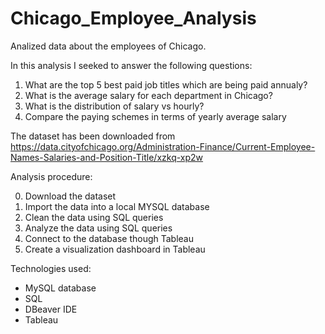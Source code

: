 # Chicago_Employee_Analysis
Analized data about the employees of Chicago.

In this analysis I seeked to answer the following questions:

1. What are the top 5 best paid job titles which are being paid annualy?
2. What is the average salary for each department in Chicago?
3. What is the distribution of salary vs hourly?
4. Compare the paying schemes in terms of yearly average salary

The dataset has been downloaded from https://data.cityofchicago.org/Administration-Finance/Current-Employee-Names-Salaries-and-Position-Title/xzkq-xp2w

Analysis procedure:

0. Download the dataset
1. Import the data into a local MYSQL database
2. Clean the data using  SQL queries
3. Analyze the data using SQL queries
4. Connect to the database though Tableau
5. Create a visualization dashboard in Tableau

Technologies used:
- MySQL database
- SQL
- DBeaver IDE
- Tableau
